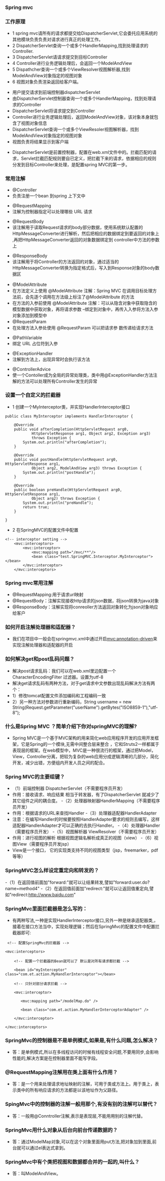 ### Spring mvc
>
### 工作原理
- 1 spring mvc请所有的请求都提交给DispatcherServlet,它会委托应用系统的其他模块负责负责对请求进行真正的处理工作。 
- 2 DispatcherServlet查询一个或多个HandlerMapping,找到处理请求的Controller.
- 3 DispatcherServlet请请求提交到目标Controller
- 4 Controller进行业务逻辑处理后，会返回一个ModelAndView
- 5 Dispathcher查询一个或多个ViewResolver视图解析器,找到ModelAndView对象指定的视图对象 
- 6 视图对象负责渲染返回给客户端。 
>
- 用户提交请求到前端控制器dispatcherServlet
- 由DispatcherServlet控制器查询一个或多个HandlerMapping，找到处理请求的Controller
- DispatcherServlet将请求提交到Controller
- Controller进行业务逻辑处理后，返回ModelAndView对象，该对象本身就包含了视图对象信息
- DispatcherServlet查询一个或多个ViewResoler视图解析器，找到ModelAndView对象指定的视图对象
- 视图负责将结果显示到客户端
>
- DispatcherServlet是前置控制器，配置在web.xml文件中的。拦截匹配的请求，Servlet拦截匹配规则要自已定义，把拦截下来的请求，依据相应的规则分发到目标Controller来处理，是配置spring MVC的第一步。
>
### 常用注解
>
- @Controller 
- 负责注册一个bean 到spring 上下文中
>
- @RequestMapping 
- 注解为控制器指定可以处理哪些 URL 请求
>
- @RequestBody
- 该注解用于读取Request请求的body部分数据，使用系统默认配置的HttpMessageConverter进行解析，然后把相应的数据绑定到要返回的对象上 ,再把HttpMessageConverter返回的对象数据绑定到 controller中方法的参数上
>
- @ResponseBody
- 该注解用于将Controller的方法返回的对象，通过适当的HttpMessageConverter转换为指定格式后，写入到Response对象的body数据区
>
- @ModelAttribute 　　　
- 在方法定义上使用 @ModelAttribute 注解：Spring MVC 在调用目标处理方法前，会先逐个调用在方法级上标注了@ModelAttribute 的方法
- 在方法的入参前使用 @ModelAttribute 注解：可以从隐含对象中获取隐含的模型数据中获取对象，再将请求参数 –绑定到对象中，再传入入参将方法入参对象添加到模型中 
- @RequestParam　
- 在处理方法入参处使用 @RequestParam 可以把请求参 数传递给请求方法
>
- @PathVariable
- 绑定 URL 占位符到入参
>
- @ExceptionHandler
- 注解到方法上，出现异常时会执行该方法
>
- @ControllerAdvice
- 使一个Contoller成为全局的异常处理类，类中用@ExceptionHandler方法注解的方法可以处理所有Controller发生的异常
>
### 设置一个自定义的拦截器
>
- 1 创建一个MyInterceptor类，并实现HandlerInterceptor接口
```
public class MyInterceptor implements HandlerInterceptor {

    @Override
    public void afterCompletion(HttpServletRequest arg0,
            HttpServletResponse arg1, Object arg2, Exception arg3)
            throws Exception {
        System.out.println("afterCompletion");
    }

    @Override
    public void postHandle(HttpServletRequest arg0, HttpServletResponse arg1,
            Object arg2, ModelAndView arg3) throws Exception {
        System.out.println("postHandle");
    }

    @Override
    public boolean preHandle(HttpServletRequest arg0, HttpServletResponse arg1,
            Object arg2) throws Exception {
        System.out.println("preHandle");
        return true;
    }

}
```
>
- 2 在SpringMVC的配置文件中配置
```
<!-- interceptor setting -->
    <mvc:interceptors>
        <mvc:interceptor>
            <mvc:mapping path="/mvc/**"/>
            <bean class="test.SpringMVC.Interceptor.MyInterceptor"></bean>
        </mvc:interceptor>        
    </mvc:interceptors>
```
>
### Spring mvc常用注解
>
- @RequestMapping:用于请求url映射
- @RequestBody：注解实现接收http请求的json数据，将json转换为java对象
- @ResponseBody：注解实现将conreoller方法返回对象转化为json对象响应给客户
>
### 如何开启注解处理器和适配器？
>
-  我们在项目中一般会在springmvc.xml中通过开启<mvc:annotation-driven>来实现注解处理器和适配器的开启
>
### 如何解决get和post乱码问题？
>
- 解决post请求乱码：我们可以在web.xml里边配置一个CharacterEncodingFilter 过滤器。设置为utf-8
- 解决get请求乱码有两种方法，对于get请求中文参数出现乱码解决方法有两个：
- 1）修改tomcat配置文件添加编码和工程编码一致
- 2）另一种方法对参数进行重新编码，String username = new String(Request.getParameter("userName").getBytes("ISO8859-1"),"utf-8");
>
### 什么是Spring MVC ？简单介绍下你对springMVC的理解?
>
- Spring MVC是一个基于MVC架构的用来简化web应用程序开发的应用开发框架，它是Spring的一个模块,无需中间整合层来整合 ，它和Struts2一样都属于表现层的框架。在web模型中，MVC是一种很流行的框架，通过把Model，View，Controller分离，把较为复杂的web应用分成逻辑清晰的几部分，简化开发，减少出错，方便组内开发人员之间的配合。
>
### Spring MVC的主要组键？
- （1）前端控制器 DispatcherServlet（不需要程序员开发）
- 作用：接收请求、响应结果 相当于转发器，有了DispatcherServlet 就减少了其它组件之间的耦合度。
-（2）处理器映射器HandlerMapping（不需要程序员开发）
- 作用：根据请求的URL来查找Handler
-（3）处理器适配器HandlerAdapter
- 注意：在编写Handler的时候要按照HandlerAdapter要求的规则去编写，这样适配器HandlerAdapter才可以正确的去执行Handler。
-（4）处理器Handler（需要程序员开发）
-（5）视图解析器 ViewResolver（不需要程序员开发）
- 作用：进行视图的解析 根据视图逻辑名解析成真正的视图（view）
-（6）视图View（需要程序员开发jsp）
- View是一个接口， 它的实现类支持不同的视图类型（jsp，freemarker，pdf等等）
>
### SpringMVC怎么样设定重定向和转发的？
>
-（1）在返回值前面加"forward:"就可以让结果转发,譬如"forward:user.do?name=method4"
-（2）在返回值前面加"redirect:"就可以让返回值重定向,譬如"redirect:http://www.baidu.com"
>
### SpringMvc里面拦截器是怎么写的：
>
- 有两种写法,一种是实现HandlerInterceptor接口,另外一种是继承适配器类,，接着在接口方法当中，实现处理逻辑；然后在SpringMvc的配置文件中配置拦截器即可:
>
```
 <!-- 配置SpringMvc的拦截器 -->
 
<mvc:interceptors>
 
    <!-- 配置一个拦截器的Bean就可以了 默认是对所有请求都拦截 -->
 
    <bean id="myInterceptor" class="com.et.action.MyHandlerInterceptor"></bean>
 
    <!-- 只针对部分请求拦截 -->
 
    <mvc:interceptor>
 
       <mvc:mapping path="/modelMap.do" />
 
       <bean class="com.et.action.MyHandlerInterceptorAdapter" />
 
    </mvc:interceptor>
 
</mvc:interceptors>
```
>
### SpringMvc的控制器是不是单例模式,如果是,有什么问题,怎么解决？
- 答：是单例模式,所以在多线程访问的时候有线程安全问题,不要用同步,会影响性能的,解决方案是在控制器里面不能写字段。
>
### @RequestMapping注解用在类上面有什么作用？
- 答：是一个用来处理请求地址映射的注解，可用于类或方法上。用于类上，表示类中的所有响应请求的方法都是以该地址作为父路径。
>
### SpingMvc中的控制器的注解一般用那个,有没有别的注解可以替代？
- 答：一般用@Conntroller注解,表示是表现层,不能用用别的注解代替。
>
### SpringMvc用什么对象从后台向前台传递数据的？
- 答：通过ModelMap对象,可以在这个对象里面用put方法,把对象加到里面,前台就可以通过el表达式拿到。
>
### SpringMvc中有个类把视图和数据都合并的一起的,叫什么？
- 答：叫ModelAndView。
>

